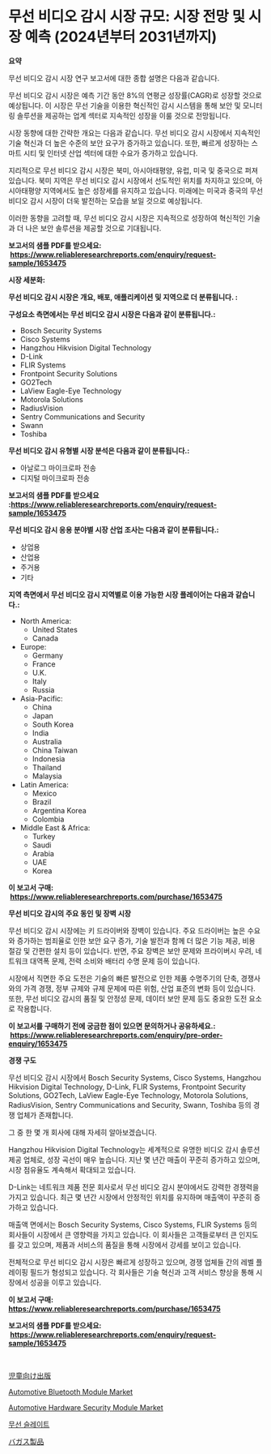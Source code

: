 <p><h1>무선 비디오 감시 시장 규모: 시장 전망 및 시장 예측 (2024년부터 2031년까지)</h1></p><p><strong>요약</strong></p>
<p><p>무선 비디오 감시 시장 연구 보고서에 대한 종합 설명은 다음과 같습니다. </p><p>무선 비디오 감시 시장은 예측 기간 동안 8%의 연평균 성장률(CAGR)로 성장할 것으로 예상됩니다. 이 시장은 무선 기술을 이용한 혁신적인 감시 시스템을 통해 보안 및 모니터링 솔루션을 제공하는 업계 섹터로 지속적인 성장을 이룰 것으로 전망됩니다. </p><p>시장 동향에 대한 간략한 개요는 다음과 같습니다. 무선 비디오 감시 시장에서 지속적인 기술 혁신과 더 높은 수준의 보안 요구가 증가하고 있습니다. 또한, 빠르게 성장하는 스마트 시티 및 인터넷 산업 섹터에 대한 수요가 증가하고 있습니다. </p><p>지리적으로 무선 비디오 감시 시장은 북미, 아시아태평양, 유럽, 미국 및 중국으로 퍼져 있습니다. 북미 지역은 무선 비디오 감시 시장에서 선도적인 위치를 차지하고 있으며, 아시아태평양 지역에서도 높은 성장세를 유지하고 있습니다. 미래에는 미국과 중국의 무선 비디오 감시 시장이 더욱 발전하는 모습을 보일 것으로 예상됩니다. </p><p>이러한 동향을 고려할 때, 무선 비디오 감시 시장은 지속적으로 성장하여 혁신적인 기술과 더 나은 보안 솔루션을 제공할 것으로 기대됩니다.</p></p>
<p><strong>보고서의 샘플 PDF를 받으세요: &nbsp;<a href="https://www.reliableresearchreports.com/enquiry/request-sample/1653475">https://www.reliableresearchreports.com/enquiry/request-sample/1653475</a></strong></p>
<p><strong>시장 세분화:</strong></p>
<p><strong> 무선 비디오 감시 시장은 개요, 배포, 애플리케이션 및 지역으로 더 분류됩니다. :</strong></p>
<p><strong>구성요소 측면에서는 무선 비디오 감시 시장은 다음과 같이 분류됩니다.:</strong></p>
<p><ul><li>Bosch Security Systems</li><li>Cisco Systems</li><li>Hangzhou Hikvision Digital Technology</li><li>D-Link</li><li>FLIR Systems</li><li>Frontpoint Security Solutions</li><li>GO2Tech</li><li>LaView Eagle-Eye Technology</li><li>Motorola Solutions</li><li>RadiusVision</li><li>Sentry Communications and Security</li><li>Swann</li><li>Toshiba</li></ul></p>
<p><strong> 무선 비디오 감시 유형별 시장 분석은 다음과 같이 분류됩니다.:</strong></p>
<p><ul><li>아날로그 마이크로파 전송</li><li>디지털 마이크로파 전송</li></ul></p>
<p><strong>보고서의 샘플 PDF를 받으세요 :<a href="https://www.reliableresearchreports.com/enquiry/request-sample/1653475">https://www.reliableresearchreports.com/enquiry/request-sample/1653475</a></strong></p>
<p><strong> 무선 비디오 감시 응용 분야별 시장 산업 조사는 다음과 같이 분류됩니다.:</strong></p>
<p><ul><li>상업용</li><li>산업용</li><li>주거용</li><li>기타</li></ul></p>
<p><strong>지역 측면에서 무선 비디오 감시 지역별로 이용 가능한 시장 플레이어는 다음과 같습니다.:</strong></p>
<p><ul>
    <li>
        North America:
        <ul>
            <li>United States</li>
            <li>Canada</li>
        </ul>
    </li>
    <li>
        Europe:
        <ul>
            <li>Germany</li>
            <li>France</li>
            <li>U.K.</li>
            <li>Italy</li>
            <li>Russia</li>
        </ul>
    </li>
    <li>
        Asia-Pacific:
        <ul>
            <li>China</li>
            <li>Japan</li>
            <li>South Korea</li>
            <li>India</li>
            <li>Australia</li>
            <li>China Taiwan</li>
            <li>Indonesia</li>
            <li>Thailand</li>
            <li>Malaysia</li>
        </ul>
    </li>
    <li>
        Latin America:
        <ul>
            <li>Mexico</li>
            <li>Brazil</li>
            <li>Argentina Korea</li>
            <li>Colombia</li>
        </ul>
    </li>
    <li>
        Middle East & Africa:
        <ul>
            <li>Turkey</li>
            <li>Saudi</li>
            <li>Arabia</li>
            <li>UAE</li>
            <li>Korea</li>
        </ul>
    </li>
    </ul></p>
<p><strong>이 보고서 구매: &nbsp;<a href="https://www.reliableresearchreports.com/purchase/1653475">https://www.reliableresearchreports.com/purchase/1653475</a></strong></p>
<p><strong>무선 비디오 감시의 주요 동인 및 장벽 시장</strong></p>
<p><p>무선 비디오 감시 시장에는 키 드라이버와 장벽이 있습니다. 주요 드라이버는 높은 수요와 증가하는 범죄율로 인한 보안 요구 증가, 기술 발전과 함께 더 많은 기능 제공, 비용 절감 및 간편한 설치 등이 있습니다. 반면, 주요 장벽은 보안 문제와 프라이버시 우려, 네트워크 대역폭 문제, 전력 소비와 배터리 수명 문제 등이 있습니다.</p><p>시장에서 직면한 주요 도전은 기술의 빠른 발전으로 인한 제품 수명주기의 단축, 경쟁사와의 가격 경쟁, 정부 규제와 규제 문제에 따른 위험, 산업 표준의 변화 등이 있습니다. 또한, 무선 비디오 감시의 품질 및 안정성 문제, 데이터 보안 문제 등도 중요한 도전 요소로 작용합니다.</p></p>
<p><strong>이 보고서를 구매하기 전에 궁금한 점이 있으면 문의하거나 공유하세요.: &nbsp;<a href="https://www.reliableresearchreports.com/enquiry/pre-order-enquiry/1653475">https://www.reliableresearchreports.com/enquiry/pre-order-enquiry/1653475</a></strong></p>
<p><strong>경쟁 구도</strong></p>
<p><p>무선 비디오 감시 시장에서 Bosch Security Systems, Cisco Systems, Hangzhou Hikvision Digital Technology, D-Link, FLIR Systems, Frontpoint Security Solutions, GO2Tech, LaView Eagle-Eye Technology, Motorola Solutions, RadiusVision, Sentry Communications and Security, Swann, Toshiba 등의 경쟁 업체가 존재합니다. </p><p>그 중 한 몇 개 회사에 대해 자세히 알아보겠습니다. </p><p>Hangzhou Hikvision Digital Technology는 세계적으로 유명한 비디오 감시 솔루션 제공 업체로, 성장 곡선이 매우 높습니다. 지난 몇 년간 매출이 꾸준히 증가하고 있으며, 시장 점유율도 계속해서 확대되고 있습니다. </p><p>D-Link는 네트워크 제품 전문 회사로서 무선 비디오 감시 분야에서도 강력한 경쟁력을 가지고 있습니다. 최근 몇 년간 시장에서 안정적인 위치를 유지하며 매출액이 꾸준히 증가하고 있습니다. </p><p>매출액 면에서는 Bosch Security Systems, Cisco Systems, FLIR Systems 등의 회사들이 시장에서 큰 영향력을 가지고 있습니다. 이 회사들은 고객들로부터 큰 인지도를 갖고 있으며, 제품과 서비스의 품질을 통해 시장에서 강세를 보이고 있습니다. </p><p>전체적으로 무선 비디오 감시 시장은 빠르게 성장하고 있으며, 경쟁 업체들 간의 레벨 플레이핑 필드가 형성되고 있습니다. 각 회사들은 기술 혁신과 고객 서비스 향상을 통해 시장에서 성공을 이루고 있습니다.</p></p>
<p><strong>이 보고서 구매: &nbsp; <a href="https://www.reliableresearchreports.com/purchase/1653475">https://www.reliableresearchreports.com/purchase/1653475</a></strong></p>
<p><strong>보고서의 샘플 PDF를 받으세요: &nbsp;<a href="https://www.reliableresearchreports.com/enquiry/request-sample/1653475">https://www.reliableresearchreports.com/enquiry/request-sample/1653475</a></strong><strong></strong></p>
<p>&nbsp;</p>
<p><p><a href="https://medium.com/@emmittkutch2023/%E5%85%90%E7%AB%A5%E5%87%BA%E7%89%88%E5%B8%82%E5%A0%B4-%E6%88%90%E5%8A%9F%E3%81%99%E3%82%8B%E3%83%93%E3%82%B8%E3%83%8D%E3%82%B9%E6%88%A6%E7%95%A5%E3%81%AE%E9%8D%B5-2031%E5%B9%B4%E3%81%BE%E3%81%A7%E3%81%AE%E4%BA%88%E6%B8%AC-7c0083990f3e">児童向け出版</a></p><p><a href="https://github.com/provorikovar/Market-Research-Report-List-3/blob/main/automotive-bluetooth-module-market.md">Automotive Bluetooth Module Market</a></p><p><a href="https://github.com/angelajermaine/Market-Research-Report-List-2/blob/main/automotive-hardware-security-module-market.md">Automotive Hardware Security Module Market</a></p><p><a href="https://github.com/vsr06p4p49/Market-Research-Report-List-1/blob/main/383404610860.md">무선 슬레이트</a></p><p><a href="https://github.com/ReganWisoky2023/Market-Research-Report-List-1/blob/main/760501311731.md">バガス製品</a></p></p>